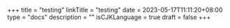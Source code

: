 +++
title = "testing"
linkTitle = "testing"
date = 2023-05-17T11:11:20+08:00
type = "docs"
description = ""
isCJKLanguage = true
draft = false
+++